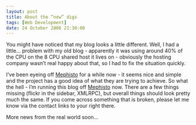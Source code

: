 ```yaml
---
layout: post
title: About the “new” digs
tags: [Web Development]
date: 24 October 2006 21:30:00
---
```


You might have noticed that my blog looks a little different. Well, I had a little… problem with my old blog - apparently it was using around 40% of the CPU on the 8 CPU shared host it lives on - obviously the hosting company wasn’t real happy about that, so I had to fix the situation quickly.

I’ve been eyeing off [Mephisto][1] for a while now - it seems nice and simple and the project has a good idea of what they are trying to achieve. So what the hell - I’m running this blog off [Mephisto][1] now. There are a few things missing (flickr in the sidebar, XMLRPC), but overall things should look pretty much the same. If you come across something that is broken, please let me know via the contact links to your right there.

More news from the real world soon…

 [1]: http://mephistoblog.com/
